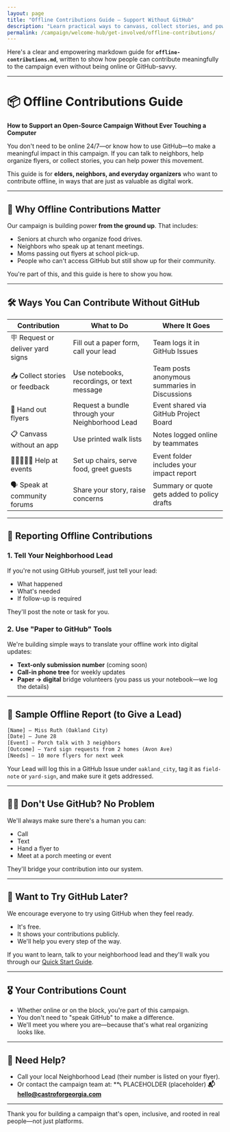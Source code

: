 ```yaml
---
layout: page
title: "Offline Contributions Guide – Support Without GitHub"
description: "Learn practical ways to canvass, collect stories, and power Georgia's open-source campaign if you prefer pen-and-paper over online tools."
permalink: /campaign/welcome-hub/get-involved/offline-contributions/
---
```


Here's a clear and empowering markdown guide for **`offline-contributions.md`**, written to show how people can contribute meaningfully to the campaign even without being online or GitHub-savvy.

---

# 📦 Offline Contributions Guide

**How to Support an Open-Source Campaign Without Ever Touching a Computer**

You don't need to be online 24/7—or know how to use GitHub—to make a meaningful impact in this campaign. If you can talk to neighbors, help organize flyers, or collect stories, you can help power this movement.

This guide is for **elders, neighbors, and everyday organizers** who want to contribute offline, in ways that are just as valuable as digital work.

---

## 🤲 Why Offline Contributions Matter

Our campaign is building power **from the ground up**. That includes:

* Seniors at church who organize food drives.
* Neighbors who speak up at tenant meetings.
* Moms passing out flyers at school pick-up.
* People who can't access GitHub but still show up for their community.

You're part of this, and this guide is here to show you how.

---

## 🛠️ Ways You Can Contribute Without GitHub

| Contribution                     | What to Do                                      | Where It Goes                                 |
| -------------------------------- | ----------------------------------------------- | --------------------------------------------- |
| 🪧 Request or deliver yard signs | Fill out a paper form, call your lead           | Team logs it in GitHub Issues                 |
| 📥 Collect stories or feedback   | Use notebooks, recordings, or text message      | Team posts anonymous summaries in Discussions |
| 📄 Hand out flyers               | Request a bundle through your Neighborhood Lead | Event shared via GitHub Project Board         |
| 📋 Canvass without an app        | Use printed walk lists                          | Notes logged online by teammates              |
| 🧑🏽‍🤝‍🧑🏿 Help at events      | Set up chairs, serve food, greet guests         | Event folder includes your impact report      |
| 🗣️ Speak at community forums    | Share your story, raise concerns                | Summary or quote gets added to policy drafts  |

---

## 🧾 Reporting Offline Contributions

### 1. Tell Your Neighborhood Lead

If you're not using GitHub yourself, just tell your lead:

* What happened
* What's needed
* If follow-up is required

They'll post the note or task for you.

### 2. Use "Paper to GitHub" Tools

We're building simple ways to translate your offline work into digital updates:

* **Text-only submission number** (coming soon)
* **Call-in phone tree** for weekly updates
* **Paper → digital** bridge volunteers (you pass us your notebook—we log the details)

---

## 📝 Sample Offline Report (to Give a Lead)

```txt
[Name] — Miss Ruth (Oakland City)
[Date] — June 28
[Event] — Porch talk with 3 neighbors
[Outcome] — Yard sign requests from 2 homes (Avon Ave)
[Needs] — 10 more flyers for next week
```

Your Lead will log this in a GitHub Issue under `oakland_city`, tag it as `field-note` or `yard-sign`, and make sure it gets addressed.

---

## 🧑‍🏫 Don't Use GitHub? No Problem

We'll always make sure there's a human you can:

* Call
* Text
* Hand a flyer to
* Meet at a porch meeting or event

They'll bridge your contribution into our system.

---

## 📢 Want to Try GitHub Later?

We encourage everyone to try using GitHub when they feel ready.

* It's free.
* It shows your contributions publicly.
* We'll help you every step of the way.

If you want to learn, talk to your neighborhood lead and they'll walk you through our [Quick Start Guide](../get-involved/quick-start-guide.md).

---

## 🎖️ Your Contributions Count

* Whether online or on the block, you're part of this campaign.
* You don't need to "speak GitHub" to make a difference.
* We'll meet you where you are—because that's what real organizing looks like.

---

## 🧭 Need Help?

* Call your local Neighborhood Lead (their number is listed on your flyer).
* Or contact the campaign team at:
  **📞 PLACEHOLDER (placeholder)
  **📬 [hello@castroforgeorgia.com](mailto:hello@castroforgeorgia.com)**

---

Thank you for building a campaign that's open, inclusive, and rooted in real people—not just platforms.
